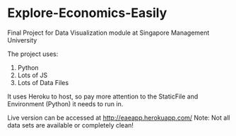 # Explore-Economics-Easily
Final Project for Data Visualization module at Singapore Management University


The project uses:
1. Python
2. Lots of JS
3. Lots of Data Files

It uses Heroku to host, so pay more attention to the StaticFile and Environment (Python) it needs to run in.

Live version can be accessed at http://eaeapp.herokuapp.com/
Note: Not all data sets are available or completely clean!

